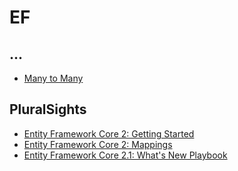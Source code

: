 
# EF

## ...

* [Many to Many](https://blog.oneunicorn.com/2017/09/25/many-to-many-relationships-in-ef-core-2-0-part-1-the-basics/)

## PluralSights

* [Entity Framework Core 2: Getting Started](https://app.pluralsight.com/library/courses/entity-framework-core-2-getting-started/table-of-contents)
* [Entity Framework Core 2: Mappings](https://app.pluralsight.com/library/courses/e-f-core-2-beyond-the-basics-mappings/table-of-contents)
* [Entity Framework Core 2.1: What's New Playbook](https://app.pluralsight.com/library/courses/playbook-ef-core-2-1-whats-new/table-of-contents)
